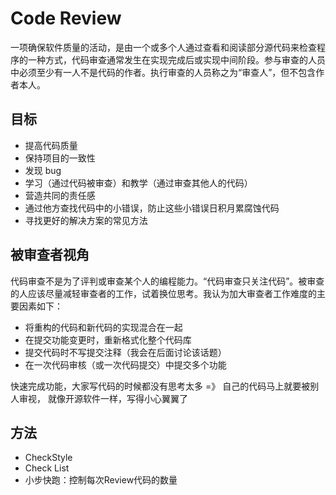 # Code Review

一项确保软件质量的活动，是由一个或多个人通过查看和阅读部分源代码来检查程序的一种方式，代码审查通常发生在实现完成后或实现中间阶段。参与审查的人员中必须至少有一人不是代码的作者。执行审查的人员称之为“审查人”，但不包含作者本人。

## 目标

* 提高代码质量
* 保持项目的一致性
* 发现 bug
* 学习（通过代码被审查）和教学（通过审查其他人的代码）
* 营造共同的责任感
* 通过他方查找代码中的小错误，防止这些小错误日积月累腐蚀代码
* 寻找更好的解决方案的常见方法

## 被审查者视角

代码审查不是为了评判或审查某个人的编程能力。“代码审查只关注代码”。被审查的人应该尽量减轻审查者的工作，试着换位思考。我认为加大审查者工作难度的主要因素如下：

* 将重构的代码和新代码的实现混合在一起
* 在提交功能变更时，重新格式化整个代码库
* 提交代码时不写提交注释（我会在后面讨论该话题）
* 在一次代码审核（或一次代码提交）中提交多个功能

快速完成功能，大家写代码的时候都没有思考太多 =》 自己的代码马上就要被别人审视， 就像开源软件一样，写得小心翼翼了

## 方法

* CheckStyle
* Check List
* 小步快跑：控制每次Review代码的数量
